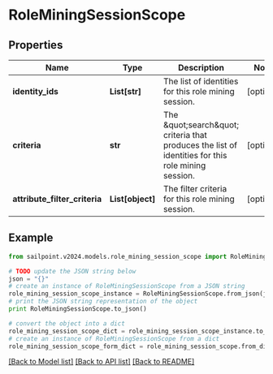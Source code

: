 # RoleMiningSessionScope


## Properties

Name | Type | Description | Notes
------------ | ------------- | ------------- | -------------
**identity_ids** | **List[str]** | The list of identities for this role mining session. | [optional] 
**criteria** | **str** | The \&quot;search\&quot; criteria that produces the list of identities for this role mining session. | [optional] 
**attribute_filter_criteria** | **List[object]** | The filter criteria for this role mining session. | [optional] 

## Example

```python
from sailpoint.v2024.models.role_mining_session_scope import RoleMiningSessionScope

# TODO update the JSON string below
json = "{}"
# create an instance of RoleMiningSessionScope from a JSON string
role_mining_session_scope_instance = RoleMiningSessionScope.from_json(json)
# print the JSON string representation of the object
print RoleMiningSessionScope.to_json()

# convert the object into a dict
role_mining_session_scope_dict = role_mining_session_scope_instance.to_dict()
# create an instance of RoleMiningSessionScope from a dict
role_mining_session_scope_form_dict = role_mining_session_scope.from_dict(role_mining_session_scope_dict)
```
[[Back to Model list]](../README.md#documentation-for-models) [[Back to API list]](../README.md#documentation-for-api-endpoints) [[Back to README]](../README.md)


